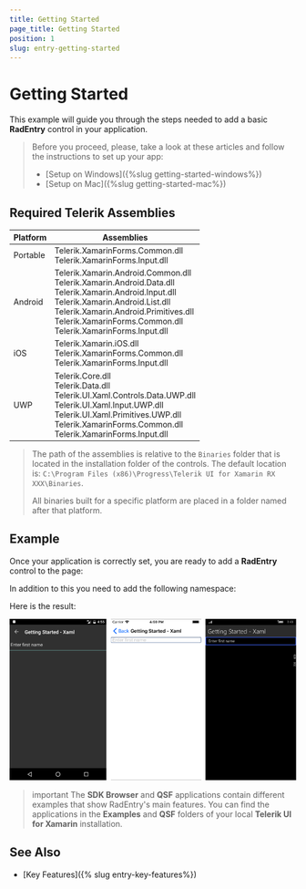 ```yaml
---
title: Getting Started
page_title: Getting Started
position: 1
slug: entry-getting-started
---
```


# Getting Started
   
This example will guide you through the steps needed to add a basic **RadEntry** control in your application.

>Before you proceed, please, take a look at these articles and follow the instructions to set up your app:
>
>- [Setup on Windows]({%slug getting-started-windows%})
>- [Setup on Mac]({%slug getting-started-mac%})

## Required Telerik Assemblies

| Platform | Assemblies |
| -------- | ---------- |
| Portable | Telerik.XamarinForms.Common.dll<br/>Telerik.XamarinForms.Input.dll |
| Android  | Telerik.Xamarin.Android.Common.dll <br/>Telerik.Xamarin.Android.Data.dll <br/>Telerik.Xamarin.Android.Input.dll <br/>Telerik.Xamarin.Android.List.dll <br/> Telerik.Xamarin.Android.Primitives.dll <br/>Telerik.XamarinForms.Common.dll <br/>Telerik.XamarinForms.Input.dll |
| iOS      | Telerik.Xamarin.iOS.dll <br/>Telerik.XamarinForms.Common.dll <br/>Telerik.XamarinForms.Input.dll |
| UWP      | Telerik.Core.dll <br/>Telerik.Data.dll <br/>Telerik.UI.Xaml.Controls.Data.UWP.dll <br/> Telerik.UI.Xaml.Input.UWP.dll <br/>Telerik.UI.Xaml.Primitives.UWP.dll <br/>Telerik.XamarinForms.Common.dll <br/>Telerik.XamarinForms.Input.dll <br/>|

> The path of the assemblies is relative to the `Binaries` folder that is located in the installation folder of the controls. The default location is: `C:\Program Files (x86)\Progress\Telerik UI for Xamarin RX XXX\Binaries`.
>
> All binaries built for a specific platform are placed in a folder named after that platform.

## Example

Once your application is correctly set, you are ready to add a **RadEntry** control to the page:

<snippet id='entry-getting-started-xaml'/>

In addition to this you need to add the following namespace:

<snippet id='xmlns-telerikinput'/>
<snippet id='ns-telerikinput'/>

Here is the result:

![Entry Getting Started Example](images/entry_getting_started.png)

>important The **SDK Browser** and **QSF** applications contain different examples that show RadEntry's main features. You can find the applications in the **Examples** and **QSF** folders of your local **Telerik UI for Xamarin** installation.

## See Also

- [Key Features]({% slug entry-key-features%})
